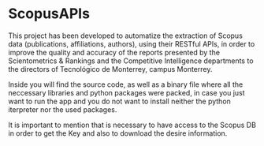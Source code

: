 # ScopusAPIs

This project has been developed to automatize the extraction of Scopus data (publications, affiliations, authors), using their RESTful APIs, in order to improve the quality and accuracy of the reports presented by the Scientometrics & Rankings and the Competitive Intelligence departments to the directors of Tecnológico de Monterrey, campus Monterrey.

Inside you will find the source code, as well as a binary file where all the neccessary libraries and python packages were packed, in case you just want to run the app and you do not want to install neither the python iterpreter nor the used packages.

It is important to mention that is necessary to have access to the Scopus DB in order to get the Key and also to download the desire information.
